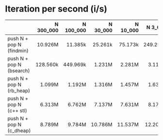 # Iteration per second (i/s)

|                          |N 300_000|N 100_000|N 30_000|N 10_000| N 3_000| N 1_000|   N 300|   N 100|    N 30|    N 10|
|:-------------------------|--------:|--------:|-------:|-------:|-------:|-------:|-------:|-------:|-------:|-------:|
|push N + pop N (findmin)  |  10.926M|  11.385k| 25.261k| 75.173k|249.297k|733.982k|  2.317M|  4.429M|  6.602M|  7.987M|
|push N + pop N (bsearch)  | 128.560k| 449.969k|  1.231M|  2.281M|  3.118M|  3.650M|  4.211M|  4.892M|  5.867M|  7.084M|
|push N + pop N (rb_heap)  |   1.099M|   1.192M|  1.316M|  1.457M|  1.638M|  1.832M|  2.128M|  2.527M|  3.239M|  4.368M|
|push N + pop N (c++ stl)  |   6.313M|   6.762M|  7.137M|  7.631M|  8.173M|  8.520M|  9.300M|  9.775M| 10.309M| 11.391M|
|push N + pop N (c_dheap)  |   8.789M|   9.784M| 10.786M| 11.537M| 12.206M| 13.245M| 13.419M| 13.857M| 14.074M| 14.656M|
